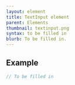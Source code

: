 ```yaml
---
layout: element
title: TextInput element
parent: Elements
thumbnail: textinput.png
syntax: to be filled in
blurb: To be filled in.
---
```


## Example
```javascript
// To be filled in
```



